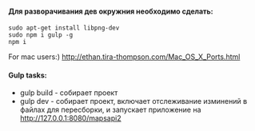 #### Для разворачивания дев окружния необходимо сделать:
```
sudo apt-get install libpng-dev
sudo npm i gulp -g
npm i
```

For mac users:) http://ethan.tira-thompson.com/Mac_OS_X_Ports.html
#### Gulp tasks:
* gulp build - собирает проект
* gulp dev - собирает проект, включает отслеживание изминений в файлах для пересборки, и запускает приложение на http://127.0.0.1:8080/mapsapi2
